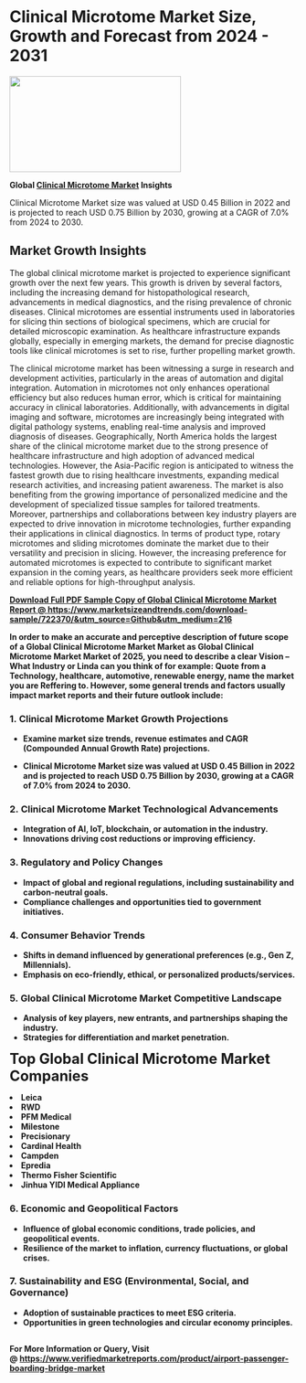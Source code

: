 <H1>Clinical Microtome Market Size, Growth and Forecast from 2024 - 2031</H1><img class="aligncenter size-medium wp-image-584254" src="https://thirdeyenews.in/wp-content/uploads/2024/09/Global-Market-Research-300x168.jpeg" alt="" width="300" height="168" /><p><strong>Global&nbsp;<a href="https://www.marketsizeandtrends.com/download-sample/722370/&amp;utm_source=Github&utm_medium=216">Clinical Microtome Market</a> Insights</strong></p><p>Clinical Microtome Market size was valued at USD 0.45 Billion in 2022 and is projected to reach USD 0.75 Billion by 2030, growing at a CAGR of 7.0% from 2024 to 2030.</p><p><h2>Market Growth Insights</h2> <p>The global clinical microtome market is projected to experience significant growth over the next few years. This growth is driven by several factors, including the increasing demand for histopathological research, advancements in medical diagnostics, and the rising prevalence of chronic diseases. Clinical microtomes are essential instruments used in laboratories for slicing thin sections of biological specimens, which are crucial for detailed microscopic examination. As healthcare infrastructure expands globally, especially in emerging markets, the demand for precise diagnostic tools like clinical microtomes is set to rise, further propelling market growth.</p> <p><strong><a href="#"></a></strong></p> <p>The clinical microtome market has been witnessing a surge in research and development activities, particularly in the areas of automation and digital integration. Automation in microtomes not only enhances operational efficiency but also reduces human error, which is critical for maintaining accuracy in clinical laboratories. Additionally, with advancements in digital imaging and software, microtomes are increasingly being integrated with digital pathology systems, enabling real-time analysis and improved diagnosis of diseases. Geographically, North America holds the largest share of the clinical microtome market due to the strong presence of healthcare infrastructure and high adoption of advanced medical technologies. However, the Asia-Pacific region is anticipated to witness the fastest growth due to rising healthcare investments, expanding medical research activities, and increasing patient awareness. The market is also benefiting from the growing importance of personalized medicine and the development of specialized tissue samples for tailored treatments. Moreover, partnerships and collaborations between key industry players are expected to drive innovation in microtome technologies, further expanding their applications in clinical diagnostics. In terms of product type, rotary microtomes and sliding microtomes dominate the market due to their versatility and precision in slicing. However, the increasing preference for automated microtomes is expected to contribute to significant market expansion in the coming years, as healthcare providers seek more efficient and reliable options for high-throughput analysis.</p> <p><strong><a href="#"></p><p><span class=""><strong>Download Full PDF Sample Copy of Global Clinical Microtome Market Report</strong> @ <a href="https://www.marketsizeandtrends.com/download-sample/722370/&amp;utm_source=Github&utm_medium=216" target="_blank">https://www.marketsizeandtrends.com/download-sample/722370/&amp;utm_source=Github&utm_medium=216</a></span></p><p>In order to make an accurate and perceptive description of future scope of a Global&nbsp;Clinical Microtome Market Market as Global&nbsp;Clinical Microtome Market Market of 2025, you need to describe a clear Vision &ndash; What Industry or Linda can you think of for example: Quote from a Technology, healthcare, automotive, renewable energy, name the market you are Reffering to. However, some general trends and factors usually impact market reports and their future outlook include:</p><h3>1.&nbsp;<strong>Clinical Microtome Market Growth Projections</strong></h3><ul><li>Examine market size trends, revenue estimates and CAGR (Compounded Annual Growth Rate) projections.</li><li><p>Clinical Microtome Market size was valued at USD 0.45 Billion in 2022 and is projected to reach USD 0.75 Billion by 2030, growing at a CAGR of 7.0% from 2024 to 2030.</p></li></ul><h3>2.&nbsp;<strong>Clinical Microtome Market Technological Advancements</strong></h3><ul><li>Integration of AI, IoT, blockchain, or automation in the industry.</li><li>Innovations driving cost reductions or improving efficiency.</li></ul><h3>3.&nbsp;<strong>Regulatory and Policy Changes</strong></h3><ul><li>Impact of global and regional regulations, including sustainability and carbon-neutral goals.</li><li>Compliance challenges and opportunities tied to government initiatives.</li></ul><h3>4.&nbsp;<strong>Consumer Behavior Trends</strong></h3><ul><li>Shifts in demand influenced by generational preferences (e.g., Gen Z, Millennials).</li><li>Emphasis on eco-friendly, ethical, or personalized products/services.</li></ul><h3>5.&nbsp;<strong>Global Clinical Microtome Market Competitive Landscape</strong></h3><ul><li>Analysis of key players, new entrants, and partnerships shaping the industry.</li><li>Strategies for differentiation and market penetration.</li></ul><p data-pm-slice="1 1 []"><span style="color: inherit; font-family: inherit; font-size: 25px;">Top Global Clinical Microtome Market Companies</span></p><div class="" data-test-id=""><p><li>Leica</li><li> RWD</li><li> PFM Medical</li><li> Milestone</li><li> Precisionary</li><li> Cardinal Health</li><li> Campden</li><li> Epredia</li><li> Thermo Fisher Scientific</li><li> Jinhua YIDI Medical Appliance</li></p></div><h3>6.&nbsp;<strong>Economic and Geopolitical Factors</strong></h3><ul><li>Influence of global economic conditions, trade policies, and geopolitical events.</li><li>Resilience of the market to inflation, currency fluctuations, or global crises.</li></ul><h3>7.&nbsp;<strong>Sustainability and ESG (Environmental, Social, and Governance)</strong></h3><ul><li>Adoption of sustainable practices to meet ESG criteria.</li><li>Opportunities in green technologies and circular economy principles.</li></ul><h2><strong style="font-size: 14px;">For More Information or Query, Visit @&nbsp;</strong><a style="background-color: #ffffff; font-size: 14px;" href="https://www.marketsizeandtrends.com/report/clinical-microtome-market/" target="_blank">https://www.verifiedmarketreports.com/product/airport-passenger-boarding-bridge-market</a></h2>
